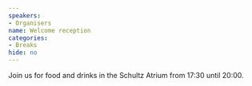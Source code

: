 ```yaml
---
speakers:
- Organisers
name: Welcome reception
categories:
- Breaks
hide: no
---
```


Join us for food and drinks in the Schultz Atrium from 17:30 until 20:00.
